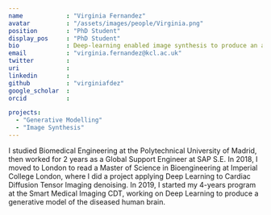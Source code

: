 ```yaml
---
name            : "Virginia Fernandez"
avatar          : "/assets/images/people/Virginia.png"
position        : "PhD Student"
display_pos     : "PhD Student"
bio             : Deep-learning enabled image synthesis to produce an atlas of the diseased Human Brain
email           : "virginia.fernandez@kcl.ac.uk"
twitter         :
uri             :
linkedin        :
github          : "virginiafdez"
google_scholar  :
orcid           :

projects:
  - "Generative Modelling"
  - "Image Synthesis"
---
```


I studied Biomedical Engineering at the Polytechnical University of Madrid, then worked for 2 years as a Global Support Engineer at SAP S.E. In 2018, I moved to London to read a Master of Science in Bioengineering at Imperial College London, where I did a project applying Deep Learning to Cardiac Diffusion Tensor Imaging denoising. In 2019, I started my 4-years program at the Smart Medical Imaging CDT, working on Deep Learning to produce a generative model of the diseased human brain.

